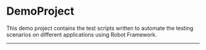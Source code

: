 # DemoProject

This demo project contains the test scripts written to automate the testing scenarios on different applications using Robot Framework.

---
